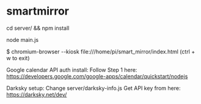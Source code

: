 # smartmirror

cd server/ && npm install

node main.js

$ chromium-browser --kiosk file:///home/pi/smart_mirror/index.html
(ctrl + w to exit)





Google calendar API auth install:
Follow Step 1 here:
https://developers.google.com/google-apps/calendar/quickstart/nodejs



Darksky setup:
Change server/darksky-info.js
Get API key from here: https://darksky.net/dev/
